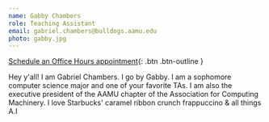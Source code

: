 ```yaml
---
name: Gabby Chambers
role: Teaching Assistant
email: gabriel.chambers@bulldogs.aamu.edu
photo: gabby.jpg
---
```


[Schedule an Office Hours appointment](https://calendar.app.google/F9rmKqTrkfaucXQbA){: .btn .btn-outline }

Hey y'all! I am Gabriel Chambers. I go by Gabby. I am a sophomore computer science major and one of your favorite TAs. I am also the executive president of the AAMU chapter of the Association for Computing Machinery. I love Starbucks' caramel ribbon crunch frappuccino & all things A.I
